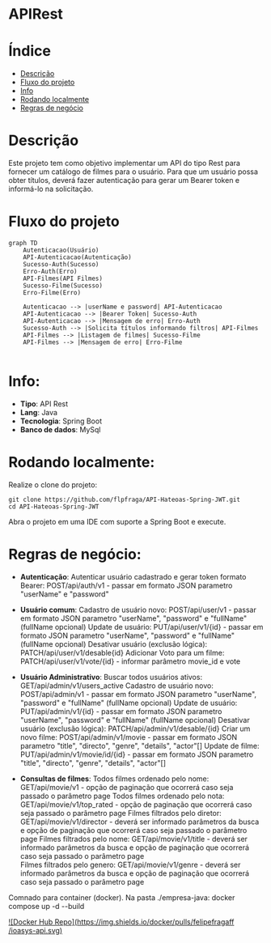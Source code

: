 # APIRest

# Índice

- [Descrição](#descrição)
- [Fluxo do projeto](#fluxo-do-projeto)
- [Info](#info)
- [Rodando localmente](#rodando-localmente)
- [Regras de negócio](#regras-de-negócio)

# Descrição

Este projeto tem como objetivo implementar um API do tipo Rest para fornecer um catálogo de filmes para o usuário.
Para que um usuário possa obter títulos, deverá fazer autenticação para gerar um Bearer token e informá-lo na solicitação.

# Fluxo do projeto

```mermaid
graph TD
	Autenticacao(Usuário)
	API-Autenticacao(Autenticação)
	Sucesso-Auth(Sucesso)
	Erro-Auth(Erro)
	API-Filmes(API Filmes)
	Sucesso-Filme(Sucesso)
	Erro-Filme(Erro)
	
	Autenticacao --> |userName e password| API-Autenticacao
	API-Autenticacao --> |Bearer Token| Sucesso-Auth
	API-Autenticacao --> |Mensagem de erro| Erro-Auth
	Sucesso-Auth --> |Solicita títulos informando filtros| API-Filmes
	API-Filmes --> |Listagem de filmes| Sucesso-Filme
	API-Filmes --> |Mensagem de erro| Erro-Filme
	 
```

# Info:
- **Tipo**: API Rest
- **Lang**: Java
- **Tecnologia**: Spring Boot
- **Banco de dados**: MySql
	
# Rodando localmente:

Realize o clone do projeto:

```shell
git clone https://github.com/flpfraga/API-Hateoas-Spring-JWT.git
cd API-Hateoas-Spring-JWT
```

Abra o projeto em uma IDE com suporte a Spring Boot e execute.

# Regras de negócio:

- **Autenticação**:
	Autenticar usuário cadastrado e gerar token formato Bearer: POST/api/auth/v1 - passar em formato JSON parametro "userName" e "password"

- **Usuário comum**:
	Cadastro de usuário novo: POST/api/user/v1 - passar em formato JSON parametro "userName", "password" e "fullName" (fullName opcional)
	Update de usuário: PUT/api/user/v1/{id} - passar em formato JSON parametro "userName", "password" e "fullName" (fullName opcional)
	Desativar usuário (exclusão lógica): PATCH/api/user/v1/desable{id}
	Adicionar Voto para um filme: PATCH/api/user/v1/vote/{id} - informar parâmetro movie_id e vote

- **Usuário Administrativo**:
	Buscar todos usuários ativos: GET/api/admin/v1/users_active
	Cadastro de usuário novo: POST/api/admin/v1 - passar em formato JSON parametro "userName", "password" e "fullName" (fullName opcional)
	Update de usuário: PUT/api/admin/v1/{id} - passar em formato JSON parametro "userName", "password" e "fullName" (fullName opcional)
	Desativar usuário (exclusão lógica): PATCH/api/admin/v1/desable/{id}
	Criar um novo filme: POST/api/admin/v1/movie - passar em formato JSON parametro "title", "directo", "genre", "details", "actor"[]
	Update de filme: PUT/api/admin/v1/movie/id/{id} - passar em formato JSON parametro "title", "directo", "genre", "details", "actor"[]

- **Consultas de filmes**:
	Todos filmes ordenado pelo nome: GET/api/movie/v1 - opção de paginação que ocorrerá caso seja passado o parâmetro page
	Todos filmes ordenado pelo nota: GET/api/movie/v1/top_rated - opção de paginação que ocorrerá caso seja passado o parâmetro page
	Filmes filtrados pelo diretor: GET/api/movie/v1/director - deverá ser informado parâmetros da busca e opção de paginação que ocorrerá caso seja passado o parâmetro page
	Filmes filtrados pelo nome: GET/api/movie/v1/title - deverá ser informado parâmetros da busca e opção de paginação que ocorrerá caso seja passado o parâmetro page	
	Filmes filtrados pelo genero: GET/api/movie/v1/genre - deverá ser informado parâmetros da busca e opção de paginação que ocorrerá caso seja passado o parâmetro page



Comnado para container (docker). Na pasta ./empresa-java: docker compose up -d --build

[![Docker Hub Repo](https://img.shields.io/docker/pulls/felipefragaff
/ioasys-api.svg)](https://hub.docker.com/repository/docker/felipefragaff/ioasys-api)
